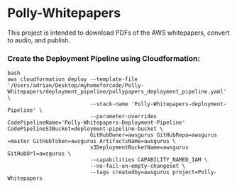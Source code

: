 # Polly-Whitepapers
This project is intended to download PDFs of the AWS whitepapers, convert to audio, and publish.  



### Create the Deployment Pipeline using Cloudformation: 

```
bash
aws cloudformation deploy --template-file '/Users/adrian/Desktop/myhomeforcode/Polly-Whitepapers/deployment_pipeline/pollypapers_deployment_pipeline.yaml' \
                          --stack-name 'Polly-Whitepapers-deployment-Pipeline' \
                          --parameter-overrides CodePipelineName='Polly-Whitepapers-Deployment-Pipeline' CodePipelineS3Bucket=deployment-pipeline-bucket \
                          GitHubOwner=awsgurus GitHubRepo=awsgurus 	=master GitHubToken=awsgurus ArtifactsName=awsgurus \
                          s3DeploymentBucketName=awsgurus GitHubUrl=awsgurus \
                          --capabilities CAPABILITY_NAMED_IAM \
                          --no-fail-on-empty-changeset \
                          --tags createdby=awsgurus project=Polly-Whitepapers
```

